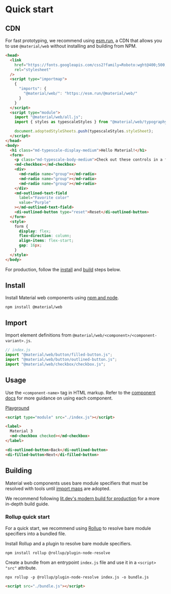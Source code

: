 <!-- catalog-only-start --><!-- ---

name: Quick Start
title: Quick Start
order: 2
-----><!-- catalog-only-end -->

# Quick start

<!--*
# Document freshness: For more information, see go/fresh-source.
freshness: { owner: 'lizmitchell' reviewed: '2024-04-09' }
tag: 'docType:gettingStarted'
*-->

<!-- go/mwc-quick-start -->

<!-- [TOC] -->

## CDN

For fast prototyping, we recommend using [esm.run](https://esm.run/)<!-- {.external} -->,
a CDN that allows you to use `@material/web` without installing and building
from NPM.

<!-- LINT.IfChange -->

```html
<head>
  <link
    href="https://fonts.googleapis.com/css2?family=Roboto:wght@400;500;700&display=swap"
    rel="stylesheet"
  />
  <script type="importmap">
    {
      "imports": {
        "@material/web/": "https://esm.run/@material/web/"
      }
    }
  </script>
  <script type="module">
    import "@material/web/all.js";
    import { styles as typescaleStyles } from "@material/web/typography/md-typescale-styles.js";

    document.adoptedStyleSheets.push(typescaleStyles.styleSheet);
  </script>
</head>
<body>
  <h1 class="md-typescale-display-medium">Hello Material!</h1>
  <form>
    <p class="md-typescale-body-medium">Check out these controls in a form!</p>
    <md-checkbox></md-checkbox>
    <div>
      <md-radio name="group"></md-radio>
      <md-radio name="group"></md-radio>
      <md-radio name="group"></md-radio>
    </div>
    <md-outlined-text-field
      label="Favorite color"
      value="Purple"
    ></md-outlined-text-field>
    <di-outlined-button type="reset">Reset</di-outlined-button>
  </form>
  <style>
    form {
      display: flex;
      flex-direction: column;
      align-items: flex-start;
      gap: 16px;
    }
  </style>
</body>
```

<!-- LINT.ThenChange(../../README.md) -->

For production, follow the [install](#install) and [build](#building) steps
below.

## Install

<!--#include file="../googlers/quick-start-install.md" -->

Install Material web components using
[npm and node](https://nodejs.org)<!-- {.external} -->.

```shell
npm install @material/web
```

## Import

Import element definitions from
`@material/web/<component>/<component-variant>.js`.

```js
// index.js
import "@material/web/button/filled-button.js";
import "@material/web/button/outlined-button.js";
import "@material/web/checkbox/checkbox.js";
```

<!--#include file="../googlers/quick-start-import.md" -->

## Usage

Use the `<component-name>` tag in HTML markup. Refer to the
[component docs](components/) for more guidance on using each component.

[Playground](https://lit.dev/playground/#gist=37d28012c5ec6de30809bdf4a6e26cb6)<!-- {.external} -->

```html
<script type="module" src="./index.js"></script>

<label>
  Material 3
  <md-checkbox checked></md-checkbox>
</label>

<di-outlined-button>Back</di-outlined-button>
<di-filled-button>Next</di-filled-button>
```

## Building

<!--#include file="../googlers/quick-start-build.md" -->

Material web components uses bare module specifiers that must be resolved with
tools until [import maps](https://github.com/WICG/import-maps)<!-- {.external} --> are
adopted.

We recommend following
[lit.dev's modern build for production](https://lit.dev/docs/tools/production/#modern-only-build)<!-- {.external} -->
for a more in-depth build guide.

### Rollup quick start

For a quick start, we recommend using [Rollup](https://rollupjs.org/)<!-- {.external} -->
to resolve bare module specifiers into a bundled file.

Install Rollup and a plugin to resolve bare module specifiers.

```shell
npm install rollup @rollup/plugin-node-resolve
```

Create a bundle from an entrypoint `index.js` file and use it in a `<script>`
`"src"` attribute.

```shell
npx rollup -p @rollup/plugin-node-resolve index.js -o bundle.js
```

```html
<script src="./bundle.js"></script>
```

